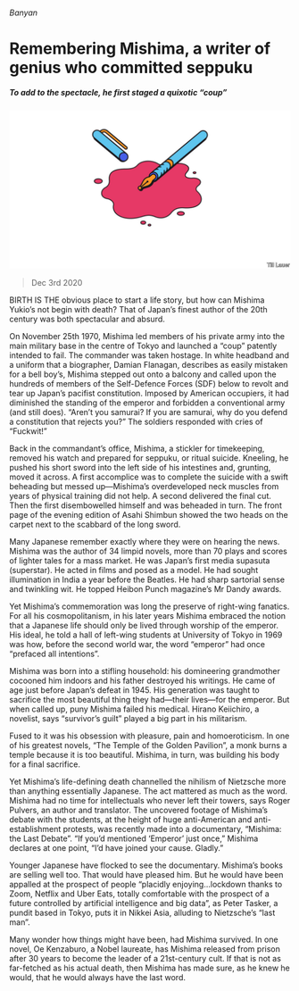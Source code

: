 ###### Banyan

# Remembering Mishima, a writer of genius who committed seppuku 

##### To add to the spectacle, he first staged a quixotic “coup” 

![image](images/20201205_ASD001.jpg) 

> Dec 3rd 2020 


BIRTH IS THE obvious place to start a life story, but how can Mishima Yukio’s not begin with death? That of Japan’s finest author of the 20th century was both spectacular and absurd.


On November 25th 1970, Mishima led members of his private army into the main military base in the centre of Tokyo and launched a “coup” patently intended to fail. The commander was taken hostage. In white headband and a uniform that a biographer, Damian Flanagan, describes as easily mistaken for a bell boy’s, Mishima stepped out onto a balcony and called upon the hundreds of members of the Self-Defence Forces (SDF) below to revolt and tear up Japan’s pacifist constitution. Imposed by American occupiers, it had diminished the standing of the emperor and forbidden a conventional army (and still does). “Aren’t you samurai? If you are samurai, why do you defend a constitution that rejects you?” The soldiers responded with cries of “Fuckwit!”



Back in the commandant’s office, Mishima, a stickler for timekeeping, removed his watch and prepared for seppuku, or ritual suicide. Kneeling, he pushed his short sword into the left side of his intestines and, grunting, moved it across. A first accomplice was to complete the suicide with a swift beheading but messed up—Mishima’s overdeveloped neck muscles from years of physical training did not help. A second delivered the final cut. Then the first disembowelled himself and was beheaded in turn. The front page of the evening edition of Asahi Shimbun showed the two heads on the carpet next to the scabbard of the long sword.


Many Japanese remember exactly where they were on hearing the news. Mishima was the author of 34 limpid novels, more than 70 plays and scores of lighter tales for a mass market. He was Japan’s first media supasuta (superstar). He acted in films and posed as a model. He had sought illumination in India a year before the Beatles. He had sharp sartorial sense and twinkling wit. He topped Heibon Punch magazine’s Mr Dandy awards.


Yet Mishima’s commemoration was long the preserve of right-wing fanatics. For all his cosmopolitanism, in his later years Mishima embraced the notion that a Japanese life should only be lived through worship of the emperor. His ideal, he told a hall of left-wing students at University of Tokyo in 1969 was how, before the second world war, the word “emperor” had once “prefaced all intentions”.


Mishima was born into a stifling household: his domineering grandmother cocooned him indoors and his father destroyed his writings. He came of age just before Japan’s defeat in 1945. His generation was taught to sacrifice the most beautiful thing they had—their lives—for the emperor. But when called up, puny Mishima failed his medical. Hirano Keiichiro, a novelist, says “survivor’s guilt” played a big part in his militarism.


Fused to it was his obsession with pleasure, pain and homoeroticism. In one of his greatest novels, “The Temple of the Golden Pavilion”, a monk burns a temple because it is too beautiful. Mishima, in turn, was building his body for a final sacrifice.


Yet Mishima’s life-defining death channelled the nihilism of Nietzsche more than anything essentially Japanese. The act mattered as much as the word. Mishima had no time for intellectuals who never left their towers, says Roger Pulvers, an author and translator. The uncovered footage of Mishima’s debate with the students, at the height of huge anti-American and anti-establishment protests, was recently made into a documentary, “Mishima: the Last Debate”. “If you’d mentioned ‘Emperor’ just once,” Mishima declares at one point, “I’d have joined your cause. Gladly.”


Younger Japanese have flocked to see the documentary. Mishima’s books are selling well too. That would have pleased him. But he would have been appalled at the prospect of people “placidly enjoying...lockdown thanks to Zoom, Netflix and Uber Eats, totally comfortable with the prospect of a future controlled by artificial intelligence and big data”, as Peter Tasker, a pundit based in Tokyo, puts it in Nikkei Asia, alluding to Nietzsche’s “last man”.


Many wonder how things might have been, had Mishima survived. In one novel, Oe Kenzaburo, a Nobel laureate, has Mishima released from prison after 30 years to become the leader of a 21st-century cult. If that is not as far-fetched as his actual death, then Mishima has made sure, as he knew he would, that he would always have the last word.

